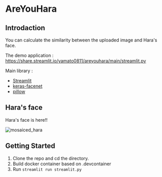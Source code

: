 # AreYouHara

## Introdaction
You can calculate the similarity between the uploaded image and Hara's face.

The demo application : https://share.streamlit.io/yamato0811/areyouhara/main/streamlit.py

Main library :
- [Streamlit](https://streamlit.io/)
- [keras-facenet](https://github.com/faustomorales/keras-facenet)
- [pillow](https://python-pillow.org/)

## Hara's face
Hara's face is here!!

   ![mosaiced_hara](https://user-images.githubusercontent.com/64122953/151650550-8fb24269-b916-4686-a547-9454c8e3fc2f.png)



## Getting Started
1. Clone the repo and cd the directory.
1. Build docker container based on .devcontainer
1. Run ```streamlit run streamlit.py```
